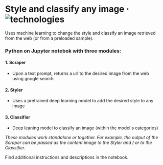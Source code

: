 # Style and classify any image &middot; ![technologies](https://badgen.net/badge/libraries/tensorflow,numpy,matplotlib?list=|)
Uses machine learning to change the style and classify an image retrieved from the web (or from a preloaded sample).

### Python on Jupyter notebok with three modules:
#### 1. Scraper
  - Upon a text prompt, returns a url to the desired image from the web using google search
#### 2. Styler
  - Uses a pretrained deep learning model to add the desired style to any image
#### 3. Classifier
  - Deep leaning model to classify an image (within the model's categories)

*These modules work standalone or together. For example, the output of the Scraper can be passed as the content image to the Styler and / or to the Classifier.*

Find additional instructions and descriptions in the notebook.
